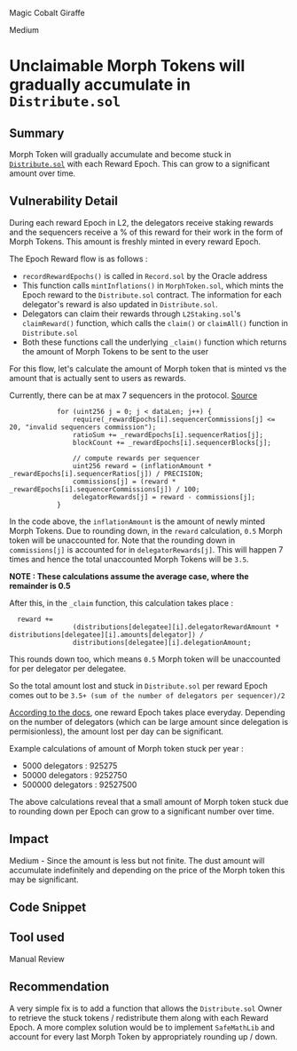 Magic Cobalt Giraffe

Medium

# Unclaimable Morph Tokens will gradually accumulate in `Distribute.sol`

## Summary
Morph Token will gradually accumulate and become stuck in [`Distribute.sol`](https://github.com/sherlock-audit/2024-08-morphl2/blob/98e0ec4c5bbd0b28f3d3a9e9159d1184bc45b38d/morph/contracts/contracts/l2/staking/Distribute.sol#L11) with each Reward Epoch. This can grow to a significant amount over time.

## Vulnerability Detail
During each reward Epoch in L2, the delegators receive staking rewards and the sequencers receive a % of this reward for their work in the form of Morph Tokens. This amount is freshly minted in every reward Epoch.

The Epoch Reward flow is as follows :
- `recordRewardEpochs()` is called in `Record.sol` by the Oracle address
-  This function calls `mintInflations()` in `MorphToken.sol`, which mints the Epoch reward to the `Distribute.sol` contract. The information for each delegator's reward is also updated in `Distribute.sol`.
- Delegators can claim their rewards through `L2Staking.sol`'s `claimReward()` function, which calls the `claim()` or `claimAll()` function in `Distribute.sol`
- Both these functions call the underlying `_claim()` function which returns the amount of Morph Tokens to be sent to the user

For this flow, let's calculate the amount of Morph token that is minted vs the amount that is actually sent to users as rewards.

Currently, there can be at max 7 sequencers in the protocol. [Source](https://docs.google.com/spreadsheets/d/1KDQ8LkB53yw7f0m8a0LCTIdyiANjKyqC-sKUQEQGSf8/edit?gid=0#gid=0)

```solidity
            for (uint256 j = 0; j < dataLen; j++) {
                require(_rewardEpochs[i].sequencerCommissions[j] <= 20, "invalid sequencers commission");
                ratioSum += _rewardEpochs[i].sequencerRatios[j];
                blockCount += _rewardEpochs[i].sequencerBlocks[j];

                // compute rewards per sequencer
                uint256 reward = (inflationAmount * _rewardEpochs[i].sequencerRatios[j]) / PRECISION;
                commissions[j] = (reward * _rewardEpochs[i].sequencerCommissions[j]) / 100;
                delegatorRewards[j] = reward - commissions[j];
            }
```

In the code above, the `inflationAmount` is the amount of newly minted Morph Tokens. Due to rounding down, in the `reward` calculation, `0.5` Morph token will be unaccounted for. Note that the rounding down in `commissions[j]` is accounted for in `delegatorRewards[j]`. This will happen 7 times and hence the total unaccounted Morph Tokens will be `3.5`.

**NOTE : These calculations assume the average case, where the remainder is 0.5**

After this, in the `_claim` function, this calculation takes place :

```solidity
  reward +=
                (distributions[delegatee][i].delegatorRewardAmount * distributions[delegatee][i].amounts[delegator]) /
                distributions[delegatee][i].delegationAmount;
```
This rounds down too, which means `0.5` Morph token will be unaccounted for per delegator per delegatee.

So the total amount lost and stuck in `Distribute.sol` per reward Epoch comes out to be `3.5+ (sum of the number of delegators per sequencer)/2`

[According to the docs](https://docs.morphl2.io/docs/how-morph-works/decentralized-sequencers/morph-staking-system-design/#:~:text=These%206%25%20will%20be%20distributed%20everyday%20(one%20day%20is%20an%20epoch)%20to%20all%20the%20current%20running%20sequencers.), one reward Epoch takes place everyday. Depending on the number of delegators (which can be large amount since delegation is permisionless), the amount lost per day can be significant.

Example calculations of amount of Morph token stuck per year :

- 5000 delegators : 925275
- 50000 delegators : 9252750
- 500000 delegators : 92527500

The above calculations reveal that a small amount of Morph token stuck due to rounding down per Epoch can grow to a significant number over time.

## Impact
Medium - Since the amount is less but not finite. The dust amount will accumulate indefinitely and depending on the price of the Morph token this may be significant.
## Code Snippet

## Tool used

Manual Review

## Recommendation
A very simple fix is to add a function that allows the `Distribute.sol` Owner to retrieve the stuck tokens / redistribute them along with each Reward Epoch.
A more complex solution would be to implement `SafeMathLib` and account for every last Morph Token by appropriately rounding up / down. 